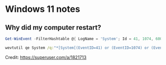 # Windows 11 notes

## Why did my computer restart?

```powershell
Get-WinEvent -FilterHashtable @{ LogName = 'System'; Id = 41, 1074, 6006, 6605, 6008; } | Format-List Id, LevelDisplayName, TimeCreated, Message
```

```cmd
wevtutil qe System /q:"*[System[(EventID=41) or (EventID=1074) or (EventID=6006) or (EventID=6005) or (EventID=6008)]]" /c:100 /f:text /rd:true
```

Credit: https://superuser.com/a/1821713
